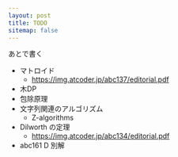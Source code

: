 ```yaml
---
layout: post
title: TODO
sitemap: false
---
```


あとで書く

- マトロイド
  - https://img.atcoder.jp/abc137/editorial.pdf
- 木DP
- 包除原理
- 文字列関連のアルゴリズム
  -  Z-algorithms
- Dilworth の定理
  - https://img.atcoder.jp/abc134/editorial.pdf
- abc161 D 別解